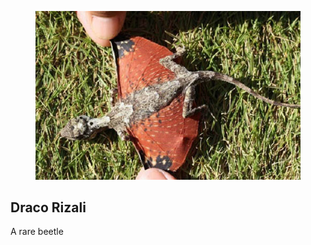<figure class="image">

![](/static/files/discoveries/apogania-rizali.jpg)

</figure>

## Draco Rizali

A rare beetle
